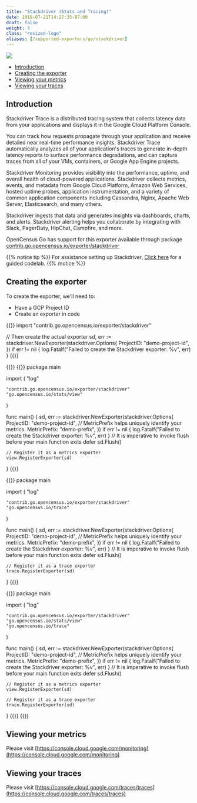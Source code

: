 ```yaml
---
title: "Stackdriver (Stats and Tracing)"
date: 2018-07-21T14:27:35-07:00
draft: false
weight: 3
class: "resized-logo"
aliases: [/supported-exporters/go/stackdriver]
---
```


![](/images/logo_gcp_vertical_rgb.png)

- [Introduction](#introduction)
- [Creating the exporter](#creating-the-exporter)
- [Viewing your metrics](#viewing-your-metrics)
- [Viewing your traces](#viewing-your-traces)

## Introduction
Stackdriver Trace is a distributed tracing system that collects latency data from your applications and displays it in the Google Cloud Platform Console.

You can track how requests propagate through your application and receive detailed near real-time performance insights.
Stackdriver Trace automatically analyzes all of your application's traces to generate in-depth latency reports to surface performance degradations,
and can capture traces from all of your VMs, containers, or Google App Engine projects.

Stackdriver Monitoring provides visibility into the performance, uptime, and overall health of cloud-powered applications.
Stackdriver collects metrics, events, and metadata from Google Cloud Platform, Amazon Web Services, hosted uptime probes, application instrumentation, and a variety of common application components including Cassandra, Nginx, Apache Web Server, Elasticsearch, and many others.

Stackdriver ingests that data and generates insights via dashboards, charts, and alerts. Stackdriver alerting helps you collaborate by integrating with Slack, PagerDuty, HipChat, Campfire, and more.

OpenCensus Go has support for this exporter available through package [contrib.go.opencensus.io/exporter/stackdriver](https://godoc.org/contrib.go.opencensus.io/exporter/stackdriver)

{{% notice tip %}}
For assistance setting up Stackdriver, [Click here](/codelabs/stackdriver) for a guided codelab.
{{% /notice %}}

## Creating the exporter
To create the exporter, we'll need to:

* Have a GCP Project ID
* Create an exporter in code

{{<highlight go>}}
import "contrib.go.opencensus.io/exporter/stackdriver"

// Then create the actual exporter
sd, err := stackdriver.NewExporter(stackdriver.Options{
    ProjectID: "demo-project-id",
})
if err != nil {
    log.Fatalf("Failed to create the Stackdriver exporter: %v", err)
}
{{</highlight>}}

{{<tabs Stats Tracing All>}}
{{<highlight go>}}
package main

import (
	"log"

	"contrib.go.opencensus.io/exporter/stackdriver"
	"go.opencensus.io/stats/view"
)

func main() {
	sd, err := stackdriver.NewExporter(stackdriver.Options{
		ProjectID: "demo-project-id",
		// MetricPrefix helps uniquely identify your metrics.
		MetricPrefix: "demo-prefix",
	})
	if err != nil {
		log.Fatalf("Failed to create the Stackdriver exporter: %v", err)
	}
	// It is imperative to invoke flush before your main function exits
	defer sd.Flush()

	// Register it as a metrics exporter
	view.RegisterExporter(sd)
}
{{</highlight>}}

{{<highlight go>}}
package main

import (
	"log"

	"contrib.go.opencensus.io/exporter/stackdriver"
	"go.opencensus.io/trace"
)

func main() {
	sd, err := stackdriver.NewExporter(stackdriver.Options{
		ProjectID: "demo-project-id",
		// MetricPrefix helps uniquely identify your metrics.
		MetricPrefix: "demo-prefix",
	})
	if err != nil {
		log.Fatalf("Failed to create the Stackdriver exporter: %v", err)
	}
	// It is imperative to invoke flush before your main function exits
	defer sd.Flush()

	// Register it as a trace exporter
	trace.RegisterExporter(sd)
}
{{</highlight>}}

{{<highlight go>}}
package main

import (
	"log"

	"contrib.go.opencensus.io/exporter/stackdriver"
	"go.opencensus.io/stats/view"
	"go.opencensus.io/trace"
)

func main() {
	sd, err := stackdriver.NewExporter(stackdriver.Options{
		ProjectID: "demo-project-id",
		// MetricPrefix helps uniquely identify your metrics.
		MetricPrefix: "demo-prefix",
	})
	if err != nil {
		log.Fatalf("Failed to create the Stackdriver exporter: %v", err)
	}
	// It is imperative to invoke flush before your main function exits
	defer sd.Flush()

	// Register it as a metrics exporter
	view.RegisterExporter(sd)

	// Register it as a trace exporter
	trace.RegisterExporter(sd)
}
{{</highlight>}}
{{</tabs>}}

## Viewing your metrics
Please visit [https://console.cloud.google.com/monitoring](https://console.cloud.google.com/monitoring)

## Viewing your traces
Please visit [https://console.cloud.google.com/traces/traces](https://console.cloud.google.com/traces/traces)

